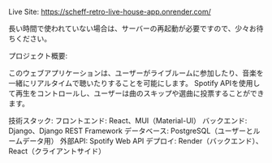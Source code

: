Live Site: https://scheff-retro-live-house-app.onrender.com/

長い時間で使われていない場合は、サーバーの再起動が必要ですので、少々お待ちください。

プロジェクト概要:

このウェブアプリケーションは、ユーザーがライブルームに参加したり、音楽を一緒にリアルタイムで聴いたりすることを可能にします。
Spotify APIを使用して再生をコントロールし、ユーザーは曲のスキップや選曲に投票することができます。

技術スタック:
フロントエンド: React、MUI（Material-UI）
バックエンド: Django、Django REST Framework
データベース: PostgreSQL（ユーザーとルームデータ用）
外部API: Spotify Web API
デプロイ: Render（バックエンド）、React（クライアントサイド）
